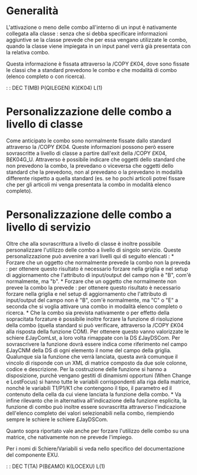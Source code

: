 # Generalità

L'attivazione o meno delle combo all'interno di un input è nativamente collegata alla classe :  senza che si debba specificare informazioni aggiuntive se la classe prevede che per essa vengano utilizzate le combo, quando la classe viene impiegata in un input panel verrà già presentata con la relativa combo.

Questa informazione è fissata attraverso la /COPY £K04, dove sono fissate le classi che a standard prevedono le combo e che modalità di combo (elenco completo o con ricerca).

 :  : DEC T(MB) P(QILEGEN) K(£K04) L(1)

# Personalizzazione delle combo a livello di classe

Come anticipato le combo sono normalmente fissate dallo standard attraverso la /COPY £K04. Queste informazioni possono però essere sovrascritte a livello di classe a partire dall'exit della /COPY £K04, B£K04G_U. Attraverso è possibile indicare che oggetti dello standard che non prevedono la combo, la prevedano o viceversa che oggetti dello standard che la prevedono, non al prevedano o la prevedano in modalità differente rispetto a quella standard (es. se ho pochi articoli potrei fissare che per gli articoli mi venga presentata la combo in modalità elenco completo).

# Personalizzazione delle combo a livello di servizio

Oltre che alla sovrascrittura a livello di classe è inoltre possibile personalizzare l'utilizzo delle combo a livello di singolo servizio. Queste personalizzazione può avvenire a vari livelli qui di seguito elencati : 
\* Forzare che un oggetto che normalmente prevede la combo non la preveda :  per ottenere questo risultato è necessario forzare nella griglia e nel setup di aggiornamento che l'attributo di input/output del campo non è "B", com'è normalmente, ma "b".
\* Forzare che un oggetto che normalmente non prevee la combo la prevede :  per ottenere questo risultato è necessario forzare nella griglia e nel setup di aggiornamento che l'attributo di input/output del campo non è "B", com'è normalmente, ma "C" o "E" a seconda che si voglia attivare una combo in modalità elenco completo o ricerca.
\* Che la combo sia prevista nativamente o per effetto della sopracitata forzature è possibile inoltre forzare la funzione di risoluzione della combo (quella standard si può verificare, attraverso la /COPY £K04 alla risposta della funzione COM). Per ottenere questo vanno valorizzate le schiere £JayComLst, a loro volta rimappate con la DS £JayDSCom. Per sovrascrivere la funzione dovrà essere indica come riferimento nel campo £JayCNM della DS di ogni elemento il nome del campo della griglia. Qualunque sia la funzione che verrà lanciata, questa avrà comunque il vincolo di risponde con un XML di matrice composto da due sole colonne, codice e descrizione. Per la costruzione delle funzione si hanno a disposizione, purchè vengano gestiti di dinamismi  opportuni (When Change e LostFocus) si hanno tutte le variabili corrispondenti alla riga della matrice, nonchè le variabili T1/P1/K1 che contengono il tipo, il parametro ed il contenuto della cella da cui viene lanciata la funzione della combo.
\* Va infine rilevanto che in alternativa all'indicazione della funzione esplicita, la funzione di combo può inoltre essere sovrascritta attraverso l'indicazione dell'elenco completo dei valori selezionabili nella combo, riempiendo sempre le schiere le schiere £JayDSCom.

Quanto sopra riportato vale anche per forzare l'utilizzo delle combo su una matrice, che nativamente non ne prevede l'impiego.

Per i nomi di Schiere/Variabili si veda nello specifico del documentazione del componente EXU.

 :  : DEC T(TA) P(B£AMO) K(LOCEXU) L(1)

